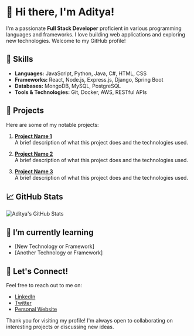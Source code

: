 # 👋 Hi there, I'm Aditya!

I'm a passionate **Full Stack Developer** proficient in various programming languages and frameworks. I love building web applications and exploring new technologies. Welcome to my GitHub profile!

## 🚀 Skills

- **Languages:** JavaScript, Python, Java, C#, HTML, CSS
- **Frameworks:** React, Node.js, Express.js, Django, Spring Boot
- **Databases:** MongoDB, MySQL, PostgreSQL
- **Tools & Technologies:** Git, Docker, AWS, RESTful APIs

## 🌟 Projects

Here are some of my notable projects:

1. **[Project Name 1](https://github.com/yourusername/project1)**  
   A brief description of what this project does and the technologies used.

2. **[Project Name 2](https://github.com/yourusername/project2)**  
   A brief description of what this project does and the technologies used.

3. **[Project Name 3](https://github.com/yourusername/project3)**  
   A brief description of what this project does and the technologies used.

## 📈 GitHub Stats

![Aditya's GitHub Stats](https://github-readme-stats.vercel.app/api?username=yourusername&show_icons=true&hide_border=true&count_private=true&theme=radical)

## 🌱 I’m currently learning

- [New Technology or Framework]
- [Another Technology or Framework]

## 🤝 Let's Connect!

Feel free to reach out to me on:

- [LinkedIn](https://www.linkedin.com/in/yourprofile)
- [Twitter](https://twitter.com/yourprofile)
- [Personal Website](https://yourwebsite.com)

Thank you for visiting my profile! I'm always open to collaborating on interesting projects or discussing new ideas.
